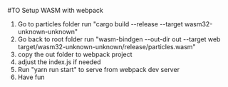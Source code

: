 #TO Setup WASM with webpack
1. Go to particles folder run "cargo build --release --target wasm32-unknown-unknown" 
2. Go back to root folder run "wasm-bindgen --out-dir out --target web target/wasm32-unknown-unknown/release/particles.wasm"
3. copy the out folder to webpack project
4. adjust the index.js if needed
5. Run "yarn run start" to serve from webpack dev server
6. Have fun 
